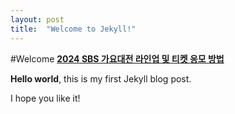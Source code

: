 ```yaml
---
layout: post
title:  "Welcome to Jekyll!"
---
```

#Welcome
[**2024 SBS 가요대전 라인업 및 티켓 응모 방법**](https://github.com/marketplace/actions/2024-sbs)


**Hello world**, this is my first Jekyll blog post.

I hope you like it!
